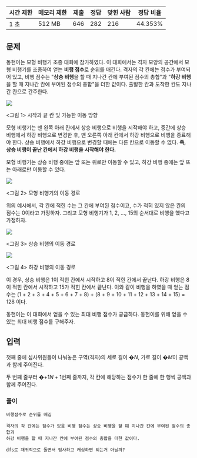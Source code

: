   

|시간 제한|메모리 제한|제출|정답|맞힌 사람|정답 비율|
|---|---|---|---|---|---|
|1 초|512 MB|646|282|216|44.353%|

## 문제

동헌이는 모형 비행기 조종 대회에 참가하였다. 이 대회에서는 격자 모양의 공간에서 모형 비행기를 조종하여 얻는 **비행 점수**로 순위를 매긴다. 격자의 각 칸에는 점수가 부여되어 있고, 비행 점수는 "**상승 비행**을 할 때 지나간 칸에 부여된 점수의 총합"과 "**하강 비행**을 할 때 지나간 칸에 부여된 점수의 총합"을 더한 값이다. 출발한 칸과 도착한 칸도 지나간 칸으로 간주한다.

![](https://upload.acmicpc.net/6babc434-88bc-4083-b78d-6b99dff6b9ca/-/crop/1639x573/156,401/-/preview/)

<그림 1> 시작과 끝 칸 및 가능한 이동 방향

모형 비행기는 맨 왼쪽 아래 칸에서 상승 비행으로 비행을 시작해야 하고, 중간에 상승 비행에서 하강 비행으로 변경한 후, 맨 오른쪽 아래 칸에서 하강 비행으로 비행을 종료해야 한다. 상승 비행에서 하강 비행으로 변경할 때에는 다른 칸으로 이동할 수 없다. **즉, 상승 비행이 끝난 칸에서 하강 비행을 시작해야 한다.**

모형 비행기는 상승 비행 중에는 앞 또는 위로만 이동할 수 있고, 하강 비행 중에는 앞 또는 아래로만 이동할 수 있다.

![](https://upload.acmicpc.net/17063436-6675-4c21-9044-018a8476c5ae/-/crop/1642x512/157,461/-/preview/)

<그림 2> 모형 비행기의 이동 경로

위의 예시에서, 각 칸에 적힌 수는 그 칸에 부여된 점수이고, 수가 적혀 있지 않은 칸의 점수는 0이라고 가정하자. 그리고 모형 비행기가 1, 2, ..., 15의 순서대로 비행을 했다고 가정하자.

![](https://upload.acmicpc.net/ce6860ed-a632-4cf4-951f-cd7912f83796/-/crop/1652x525/149,453/-/preview/)

<그림 3> 상승 비행의 이동 경로

![](https://upload.acmicpc.net/c2108165-cc33-4c13-9231-988ee14ecd2e/-/crop/1642x512/152,461/-/preview/)

<그림 4> 하강 비행의 이동 경로

이 경우, 상승 비행은 1이 적힌 칸에서 시작하고 8이 적힌 칸에서 끝난다. 하강 비행은 8이 적힌 칸에서 시작하고 15가 적힌 칸에서 끝난다. 이와 같이 비행을 하였을 때 얻는 점수는 (1 + 2 + 3 + 4 + 5 + 6 + 7 + 8) + (8 + 9 + 10 + 11 + 12 + 13 + 14 + 15) = 128 이다.

동헌이는 이 대회에서 얻을 수 있는 최대 비행 점수가 궁금하다. 동헌이를 위해 얻을 수 있는 최대 비행 점수를 구해주자.

## 입력

첫째 줄에 심사위원들이 나눠놓은 구역(격자)의 세로 길이 �$N$, 가로 길이 �$M$이 공백과 함께 주어진다.

두 번째 줄부터 �+1$N+1$번째 줄까지, 각 칸에 해당하는 점수가 한 줄에 한 행씩 공백과 함께 주어진다.

### 풀이 
```
비행점수로 순위를 매김

격자의 각 칸에는 점수가 있음 비행 점수는 상승 비행을 할 떄 지나간 칸에 부여된 점수의 총합과
하강 비행을 할 때 지나간 칸에 부여된 점수의 총합을 더한 값이다.

dfs로 재귀적으로 돌면서 탐사하고 캐싱하면 되는거 아닐까?
```